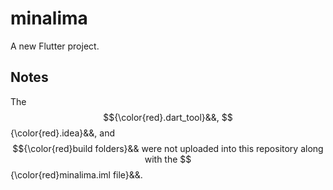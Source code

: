 # minalima

A new Flutter project.

## Notes

The $${\color{red}.dart_tool}&&, $${\color{red}.idea}&&, and $${\color{red}build folders}&& were not uploaded into this repository along with the $${\color{red}minalima.iml file}&&.
